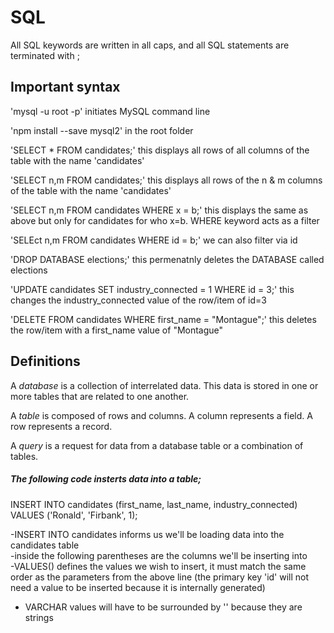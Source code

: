 # SQL

All SQL keywords are written in all caps, and all SQL statements are terminated with ;</br>

## Important syntax
'mysql -u root -p' initiates MySQL command line

'npm install --save mysql2' in the root folder</br>

'SELECT * FROM candidates;' this displays all rows of all columns of the table with the name 'candidates'</br>

'SELECT n,m FROM candidates;' this displays all rows of the n & m columns of the table with the name 'candidates'</br>

'SELECT n,m FROM candidates WHERE x = b;' this displays the same as above but only for candidates for who x=b. WHERE keyword acts as a filter

'SELEct n,m FROM candidates WHERE id = b;' we can also filter via id

'DROP DATABASE elections;' this permenatnly deletes the DATABASE called elections

'UPDATE candidates SET industry_connected = 1 WHERE id = 3;' this changes the industry_connected value of the row/item of id=3

'DELETE FROM candidates WHERE first_name = "Montague";' this deletes the row/item with a first_name value of "Montague"

## Definitions

A *database* is a collection of interrelated data. This data is stored in one or more tables that are related to one another.</br>

A *table* is composed of rows and columns. A column represents a field. A row represents a record.</br>

A *query* is a request for data from a database table or a combination of tables.</br>

##### The following code insterts data into a table;
INSERT INTO candidates (first_name, last_name, industry_connected)</br>
VALUES ('Ronald', 'Firbank', 1);

-INSERT INTO candidates informs us we'll be loading data into the candidates table</br>
-inside the following parentheses are the columns we'll be inserting into</br>
-VALUES() defines the values we wish to insert, it must match the same order as the parameters from the above line (the primary key 'id' will not need a value to be inserted because it is internally generated)</br>
- VARCHAR values will have to be surrounded by '' because they are strings

